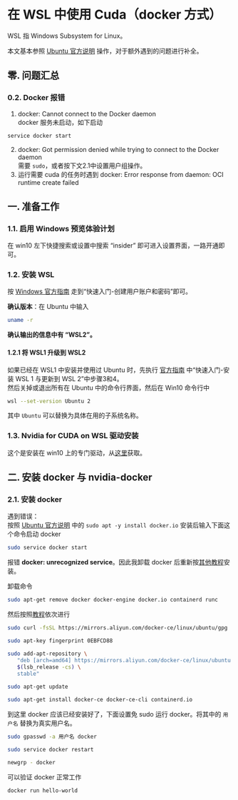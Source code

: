 # 在 WSL 中使用 Cuda（docker 方式）
WSL 指 Windows Subsystem for Linux。

本文基本参照 [Ubuntu 官方说明](https://ubuntu.com/blog/getting-started-with-cuda-on-ubuntu-on-wsl-2) 操作，对于额外遇到的问题进行补全。
## 零. 问题汇总
### 0.2. Docker 报错
1. docker: Cannot connect to the Docker daemon  
docker 服务未启动，如下启动
```bash
service docker start
```
2. docker: Got permission denied while trying to connect to the Docker daemon  
需要 `sudo`，或者按下文2.1中设置用户组操作。
3. 运行需要 cuda 的任务时遇到 docker: Error response from daemon: OCI runtime create failed
## 一. 准备工作
### 1.1. 启用 Windows 预览体验计划
在 win10 左下快捷搜索或设置中搜索 “insider” 即可进入设置界面，一路开通即可。
### 1.2. 安装 WSL
按 [Windows 官方指南](https://docs.microsoft.com/zh-cn/windows/wsl/install-win10) 走到“快速入门-创建用户账户和密码”即可。

**确认版本**：在 Ubuntu 中输入
```bash
uname -r
```
**确认输出的信息中有 “WSL2”。**

#### 1.2.1 将 WSL1 升级到 WSL2
如果已经在 WSL1 中安装并使用过 Ubuntu 时，先执行 [官方指南](https://docs.microsoft.com/zh-cn/windows/wsl/install-win10) 中“快速入门-安装 WSL 1 与更新到 WSL 2”中步骤3和4。  
然后关掉或退出所有在 Ubuntu 中的命令行界面，然后在 Win10 命令行中 
```bash
wsl --set-version Ubuntu 2
```
其中 `Ubuntu` 可以替换为具体在用的子系统名称。

### 1.3. Nvidia for CUDA on WSL 驱动安装
这个是安装在 win10 上的专门驱动，从[这里](https://developer.nvidia.com/cuda/wsl/download)获取。

## 二. 安装 docker 与 nvidia-docker
### 2.1. 安装 docker
遇到错误：  
按照 [Ubuntu 官方说明](https://ubuntu.com/blog/getting-started-with-cuda-on-ubuntu-on-wsl-2) 中的 `sudo apt -y install docker.io` 安装后输入下面这个命令启动 docker
```bash
sudo service docker start
```
报错 **docker: unrecognized service**。因此我卸载 docker 后重新按[其他教程](https://www.cnblogs.com/walker-lin/p/11214127.html)安装。

卸载命令
```bash
sudo apt-get remove docker docker-engine docker.io containerd runc
```

然后按照[教程](https://www.cnblogs.com/walker-lin/p/11214127.html)依次进行
```bash
sudo curl -fsSL https://mirrors.aliyun.com/docker-ce/linux/ubuntu/gpg | sudo apt-key add -

sudo apt-key fingerprint 0EBFCD88

sudo add-apt-repository \
   "deb [arch=amd64] https://mirrors.aliyun.com/docker-ce/linux/ubuntu \
   $(lsb_release -cs) \
   stable"
   
sudo apt-get update

sudo apt-get install docker-ce docker-ce-cli containerd.io
```

到这里 docker 应该已经安装好了，下面设置免 sudo 运行 docker。将其中的 `用户名` 替换为真实用户名。
```bash
sudo gpasswd -a 用户名 docker

sudo service docker restart

newgrp - docker

```

可以验证 docker 正常工作
```bash
docker run hello-world
```
    